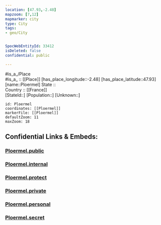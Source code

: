 ```yaml
---
location: [47.93,-2.48] 
mapzoom: [7,12] 
mapmarker: city 
type: City
tags:
- geo/City


SpocWebEntityId: 33412
isDeleted: false
confidential: public

---
```

#is_a_/Place  
#is_a_ :: [[Place]] 
[has_place_longitude::-2.48] 
[has_place_latitude::47.93] 
[name::Ploermel] 
State ::  
Country :: [[France]]  
[StateId::] 
[Population::] 
[Unknown::] 


```leaflet
id: Ploermel
coordinates: [[Ploermel]] 
markerFile: [[Ploermel]] 
defaultZoom: 11 
maxZoom: 18
```


## Confidential Links & Embeds: 

### [Ploermel.public](/_public/\Earth\Continent\Europe\Europe~West\France\regions~France\Bretagne\departments~Bretagne\Morbihan\communes~Morbihan\Pontivy\cities~PontivyPloermel.public.md) 

### [Ploermel.internal](/_internal/\Earth\Continent\Europe\Europe~West\France\regions~France\Bretagne\departments~Bretagne\Morbihan\communes~Morbihan\Pontivy\cities~PontivyPloermel.internal.md) 

### [Ploermel.protect](/_protect/\Earth\Continent\Europe\Europe~West\France\regions~France\Bretagne\departments~Bretagne\Morbihan\communes~Morbihan\Pontivy\cities~PontivyPloermel.protect.md) 

### [Ploermel.private](/_private/\Earth\Continent\Europe\Europe~West\France\regions~France\Bretagne\departments~Bretagne\Morbihan\communes~Morbihan\Pontivy\cities~PontivyPloermel.private.md) 

### [Ploermel.personal](/_personal/\Earth\Continent\Europe\Europe~West\France\regions~France\Bretagne\departments~Bretagne\Morbihan\communes~Morbihan\Pontivy\cities~PontivyPloermel.personal.md) 

### [Ploermel.secret](/_secret/\Earth\Continent\Europe\Europe~West\France\regions~France\Bretagne\departments~Bretagne\Morbihan\communes~Morbihan\Pontivy\cities~PontivyPloermel.secret.md)

